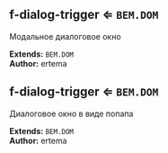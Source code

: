 <a name="module_f-dialog-trigger"></a>

## f-dialog-trigger ⇐ <code>BEM.DOM</code>
Модальное диалоговое окно

**Extends:** <code>BEM.DOM</code>  
**Author:** ertema  

<a name="module_f-dialog-trigger"></a>

## f-dialog-trigger ⇐ <code>BEM.DOM</code>
Диалоговое окно в виде попапа

**Extends:** <code>BEM.DOM</code>  
**Author:** ertema  

